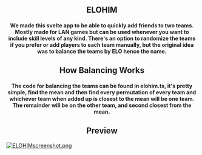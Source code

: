 <div align='center'> <h2> ELOHIM </h2> </div>

<div align='center'> <h4> We made this svelte app to be able to quickly add friends to two teams. Mostly made for LAN games but can be used whenever you want to include skill levels of any kind. There's an option to randomize the teams if you prefer or add players to each team manually, but the original idea was to balance the teams by ELO hence the name. </h4> </div> 

<div align='center'> <h2> How Balancing Works </h2> </div> 

<div align='center'> <h4> The code for balancing the teams can be found in elohim.ts, it's pretty simple, find the mean and then find every permutation of every team and whichever team when added up is closest to the mean will be one team. The remainder will be on the other team, and second closest from the mean. </h4> </div>

<div align='center'> <h2> Preview </h2> </div> 

[![ELOHIMscreenshot.png](https://i.postimg.cc/hPLXby4X/ELOHIMscreenshot.png)](https://postimg.cc/ZCqYJLdm)
